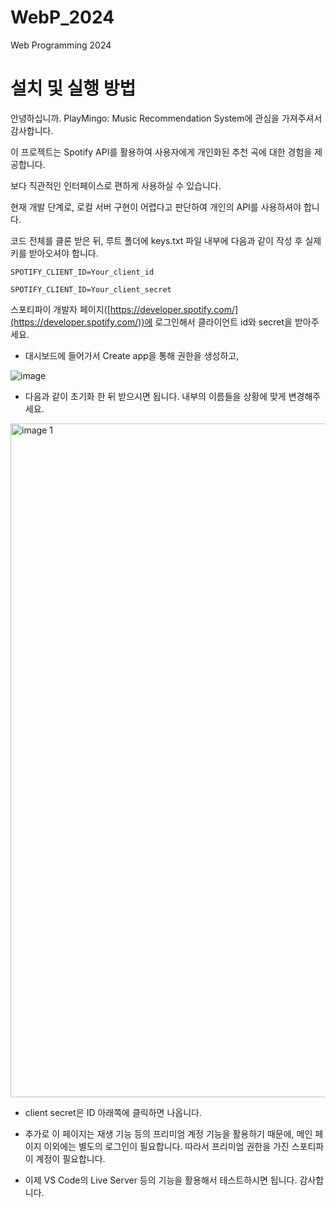 # WebP_2024
Web Programming 2024
# 설치 및 실행 방법

안녕하십니까. PlayMingo: Music Recommendation System에 관심을 가져주셔서 감사합니다.

이 프로젝트는 Spotify API를 활용하여 사용자에게 개인화된 추천 곡에 대한 경험을 제공합니다.

보다 직관적인 인터페이스로 편하게 사용하실 수 있습니다. 

현재 개발 단계로, 로컬 서버 구현이 어렵다고 판단하여 개인의 API를 사용하셔야 합니다.

코드 전체를 클론 받은 뒤, 루트 폴더에 keys.txt 파일 내부에 다음과 같이 작성 후 실제 키를 받아오셔야 합니다.

`SPOTIFY_CLIENT_ID=Your_client_id`

`SPOTIFY_CLIENT_ID=Your_client_secret`

스포티파이 개발자 페이지([https://developer.spotify.com/](https://developer.spotify.com/))에 로그인해서 클라이언트 id와 secret을 받아주세요.

- 대시보드에 들어가서 Create app을 통해 권한을 생성하고,

![image](https://github.com/user-attachments/assets/8dee631f-82a9-476e-9509-fecbb9170bd0)


- 다음과 같이 초기화 한 뒤 받으시면 됩니다. 내부의 이름들을 상황에 맞게 변경해주세요.

<img width="1078" alt="image 1" src="https://github.com/user-attachments/assets/c192b62c-2618-4077-bb08-a43e8e39c0d2" />

- client secret은 ID 아래쪽에 클릭하면 나옵니다.

- 추가로 이 페이지는 재생 기능 등의 프리미엄 계정 기능을 활용하기 때문에, 메인 페이지 이외에는 별도의 로그인이 필요합니다. 따라서 프리미엄 권한을 가진 스포티파이 계정이 필요합니다.

- 이제 VS Code의 Live Server 등의 기능을 활용해서 테스트하시면 됩니다. 감사합니다.
